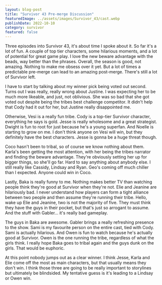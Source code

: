 ```yaml
---
layout: blog-post
title: "Survivor 43 Pre-merge Discussion"
featuredImage: ../assets/images/Survivor_43/cast.webp
publishDate: 2022-10-10
category: survivor
featured: false
---
```


Three episodes into Survivor 43, it's about time I spoke about it. So far it's a lot of fun. A couple of top tier characters, some hilarious moments, and a lot of potential for great game play. I love the new beware advantage with the beads, way better than the phrases. Overall, the season is good, not amazing. Nothing to make me obsess over it yet. But a lot of times a predictable pre-merge can lead to an amazing post-merge. There's still a lot of Survivor left.

I have to start by talking about my winner pick being voted out second. Turns out I was really, really wrong about Justine. I was expecting her to be much more likeable, and just, not oblivious. She was so bad that she got voted out despite being the tribes best challenge competitor. It didn't help that Cody had it out for her, but Justine really disappointed me.

Otherwise, Vesi is a really fun tribe. Cody is a top-tier Survivor character, everything he says is gold. Jesse is really wholesome and a great strategist. Dwight is fun to root for just because he's a young superfan. And Noelle is starting to grow on me. I don't think anyone on Vesi will win, but they definitely have the best characters. Jesse is gonna be a huge threat though.

Coco hasn't been to tribal, so of course we know nothing about them. Karla's been getting the most attention, with her being the tribes narrator and finding the beware advantage. They're obviously setting her up for bigger things, so she'll go far. Hard to say anything about anybody else. I still really like Cassidy, Lindsay and Ryan. Geo's coming off much chiller than I expected. Anyone could win in Coco.

Lastly, Baka is really funny to me. Nothing makes better TV than watching people think they're good at Survivor when they're not. Elie and Jeanine are hilariously bad. I never understand how players can form a tight alliance between two people and then assume they're running their tribe. Hello, wake up Elie and Jeanine, two is not the majority of five. They must think they have the guys in their pocket, but that's just so arrogant to assume.  And the stuff with Gabler... it's really bad gameplay.

The guys in Baka are awesome. Gabler brings a really refreshing presence to the show. Sami is my favourite person on the entire cast, tied with Cody. Sami is actually hilarious. And Owen is fun to watch because he's actually good at Survivor. Owen is the one running the tribe, regardless of what the girls think. I really hope Baka goes to tribal again and the guys dunk on the girls. That would be euphoric. 

At this point nobody jumps out as a clear winner. I think Jesse, Karla and Elie come off the most as main characters, but that usually means they don't win. I think those three are going to be really important to storylines but ultimately be blindsided. My tentative guess is it's leading to a Lindsay or Owen win. 


